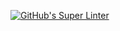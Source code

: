 [![GitHub's Super Linter](https://github.com/ICS20-Programming-StellaS/workflows/GitHub's%20Super%20Linter/badge.svg)](https://github.com/ICS20-Programming-StellaS/actions)